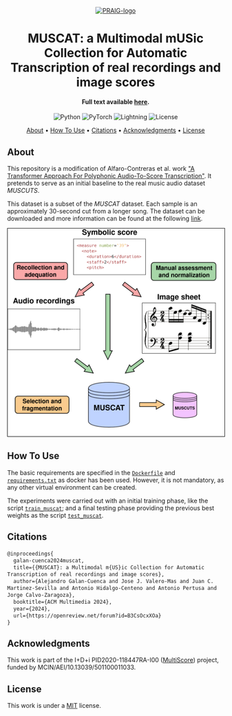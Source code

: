 <p align='center'>
  <a href='https://praig.ua.es/'><img src='https://i.imgur.com/Iu7CvC1.png' alt='PRAIG-logo' width='100'></a>
</p>

<h1 align='center'>MUSCAT: a Multimodal mUSic Collection for Automatic Transcription of real recordings and image scores</h1>

<h4 align='center'>Full text available <a href='[https://ieeexplore.ieee.org/document/10447162](https://openreview.net/forum?id=B3CsOcxXOa)' target='_blank'>here</a>.</h4>

<p align='center'>
  <img src='https://img.shields.io/badge/python-3.9.0-orange' alt='Python'>
  <img src='https://img.shields.io/badge/PyTorch-%23EE4C2C.svg?style=flat&logo=PyTorch&logoColor=white' alt='PyTorch'>
  <img src='https://img.shields.io/badge/-Lightning-792ee5?logo=pytorchlightning&logoColor=white' alt='Lightning'>
  <img src='https://img.shields.io/static/v1?label=License&message=MIT&color=blue' alt='License'>
</p>

<p align='center'>
  <a href='#about'>About</a> •
  <a href='#how-to-use'>How To Use</a> •
  <a href='#citations'>Citations</a> •
  <a href='#acknowledgments'>Acknowledgments</a> •
  <a href='#license'>License</a>
</p>

## About

This repository is a modification of Alfaro-Contreras et al. work ["A Transformer Approach For Polyphonic Audio-To-Score Transcription"](https://github.com/mariaalfaroc/a2s-transformer). It pretends to serve as an initial baseline to the real music audio dataset _MUSCUTS_.

This dataset is a subset of the _MUSCAT_ dataset. Each sample is an approximately 30-second cut from a longer song. The dataset can be downloaded and more information can be found at the following [link](https://grfia.dlsi.ua.es/muscat/).

<p align="center">
  <img src="vertical_scheme_proposal.png" alt="content" style="border: 1px solid black; width: 800px;">
</p>

## How To Use

The basic requirements are specified in the [`Dockerfile`](Dockerfile) and [`requirements.txt`](requirements.txt) as docker has been used. However, it is not mandatory, as any other virtual environment can be created.

The experiments were carried out with an initial training phase, like the script [`train_muscat`](scripts/train_muscat.sh); and a final testing phase providing the previous best weights as the script [`test_muscat`](scripts/train_muscat.sh).

## Citations


```
@inproceedings{
  galan-cuenca2024muscat,
  title={{MUSCAT}: a Multimodal m{US}ic Collection for Automatic Transcription of real recordings and image scores},
  author={Alejandro Galan-Cuenca and Jose J. Valero-Mas and Juan C. Martinez-Sevilla and Antonio Hidalgo-Centeno and Antonio Pertusa and Jorge Calvo-Zaragoza},
  booktitle={ACM Multimedia 2024},
  year={2024},
  url={https://openreview.net/forum?id=B3CsOcxXOa}
}
```

## Acknowledgments

This work is part of the I+D+i PID2020-118447RA-I00 ([MultiScore](https://sites.google.com/view/multiscore-project)) project, funded by MCIN/AEI/10.13039/501100011033. 

## License

This work is under a [MIT](LICENSE) license.
